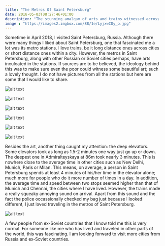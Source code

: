 ```yaml
---
title: "The Metros Of Saint Petersburg"
date: 2018-05-03T08:27:46+01:00
description: "The stunning amalgam of arts and trains witnessed across the different metros of Saint Petersburg in Russia."
image : "https://images2.imgbox.com/88/1e/LyjxwCDy_o.jpg"
---
```


Sometime in April 2018, I visited Saint Petersburg, Russia. Although there were many things I liked about Saint Petersburg, one that fascinated me a lot was its metro stations. I love trains, be it long distance ones across cities or short distance ones within a city. However, the metros in Saint Petersburg, along with other Russian or Soviet cities perhaps, have arts inculcated in the stations. If sources are to be believed, the ideology behind this was to make sure even the poor could witness some beautiful art; such a lovely thought. I do not have pictures from all the stations but here are some that I would like to share.

![alt text](https://images2.imgbox.com/fb/8d/tQKf9kVX_o.jpg "Some metro station in Saint Petersburg")

![alt text](https://images2.imgbox.com/b0/77/5Puas6nC_o.jpg "Some metro station in Saint Petersburg")

![alt text](https://images2.imgbox.com/d3/79/tS8FmQ50_o.jpg "Some metro station in Saint Petersburg")

![alt text](https://images2.imgbox.com/70/a5/h8a1dg1k_o.jpg "Some metro station in Saint Petersburg")

![alt text](https://images2.imgbox.com/72/f1/WyOpTr9x_o.jpg "Some metro station in Saint Petersburg")

![alt text](https://images2.imgbox.com/c7/b4/IOnwaD8w_o.jpg "Some metro station in Saint Petersburg")

Besides the art, another thing caught my attention: the deep elevators. Some elevators took as long as 1.5-2 minutes one way just go up or down. The deepest one in Admiralteyskaya at 86m took nearly 3 minutes. This is nowhere close to the average time in other cities such as New Delhi, Munich, Paris or Milan. This means, on average, a person in Saint Petersburg spends at least 4 minutes of his/her time in the elevator alone; much more for people who do it more number of times in a day. In addition, the average time and speed between two stops seemed higher than that of Munich and Chennai, the cities where I have lived. However, the trains made a really squeaky annoying sound on arrival. Apart from this sound and the fact the police occassionally checked my bag just because I looked different, I just loved traveling in the metros of Saint Petersburg.

![alt text](https://images2.imgbox.com/3f/5e/B8uz3Y3F_o.jpg "Elevator of some metro station in Saint Petersburg")

A few people from ex-Soviet countries that I know told me this is very normal. For someone like me who has lived and traveled in other parts of the world, this was fascinating. I am looking forward to visit more cities from Russia and ex-Soviet countries.